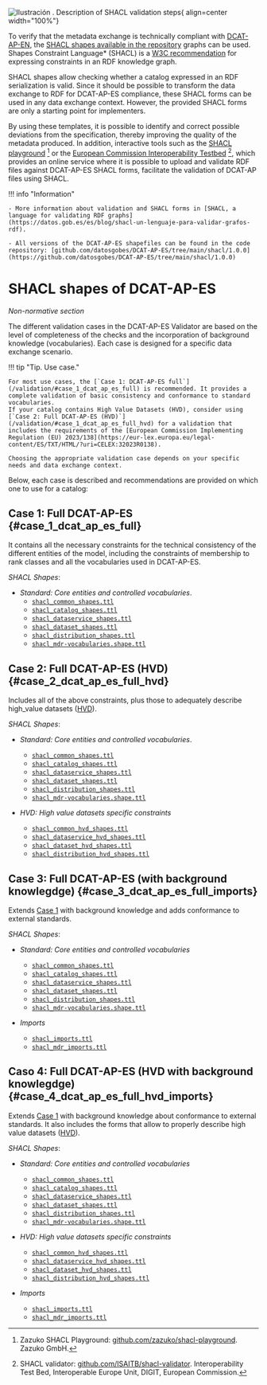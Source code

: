 ![](img/dge_shacl.en.drawio "Ilustración . Description of SHACL validation steps"){ align=center width="100%"}

To verify that the metadata exchange is technically compliant with [DCAT-AP-EN](/), the [SHACL shapes available in the repository](https://github.com/datosgobes/DCAT-AP-ES/tree/main/shacl/1.0.0) graphs can be used. Shapes Constraint Language* (SHACL) is a [W3C recommendation](https://www.w3.org/TR/shacl/]) for expressing constraints in an RDF knowledge graph. 

SHACL shapes allow checking whether a catalog expressed in an RDF serialization is valid. Since it should be possible to transform the data exchange to RDF for DCAT-AP-ES compliance, these SHACL forms can be used in any data exchange context. However, the provided SHACL forms are only a starting point for implementers.

By using these templates, it is possible to identify and correct possible deviations from the specification, thereby improving the quality of the metadata produced. In addition, interactive tools such as the [SHACL playground](https://shacl-playground.zazuko.com/) [^1] or the [European Commission Interoperability Testbed](https://www.itb.ec.europa.eu/shacl/any/upload) [^2], which provides an online service where it is possible to upload and validate RDF files against DCAT-AP-ES SHACL forms, facilitate the validation of DCAT-AP files using SHACL.

!!! info "Information" 

    - More information about validation and SHACL forms in [SHACL, a language for validating RDF graphs](https://datos.gob.es/es/blog/shacl-un-lenguaje-para-validar-grafos-rdf).

    - All versions of the DCAT-AP-ES shapefiles can be found in the code repository: [github.com/datosgobes/DCAT-AP-ES/tree/main/shacl/1.0.0](https://github.com/datosgobes/DCAT-AP-ES/tree/main/shacl/1.0.0)

# SHACL shapes of DCAT-AP-ES
*Non-normative section*

The different validation cases in the DCAT-AP-ES Validator are based on the level of completeness of the checks and the incorporation of background knowledge (vocabularies). Each case is designed for a specific data exchange scenario.

!!! tip "Tip. Use case."

    For most use cases, the [`Case 1: DCAT-AP-ES full`](/validation/#case_1_dcat_ap_es_full) is recommended. It provides a complete validation of basic consistency and conformance to standard vocabularies.
    If your catalog contains High Value Datasets (HVD), consider using [`Case 2: Full DCAT-AP-ES (HVD)`](/validation/#case_1_dcat_ap_es_full_hvd) for a validation that includes the requirements of the [European Commission Implementing Regulation (EU) 2023/138](https://eur-lex.europa.eu/legal-content/ES/TXT/HTML/?uri=CELEX:32023R0138).

    Choosing the appropriate validation case depends on your specific needs and data exchange context.

Below, each case is described and recommendations are provided on which one to use for a catalog:

## **Case 1: Full DCAT-AP-ES**  {#case_1_dcat_ap_es_full}
It contains all the necessary constraints for the technical consistency of the different entities of the model, including the constraints of membership to rank classes and all the vocabularies used in DCAT-AP-ES.

*SHACL Shapes*:

- *Standard: Core entities and controlled vocabularies*.
  - [`shacl_common_shapes.ttl`](https://github.com/datosgobes/DCAT-AP-ES/tree/main/shacl/1.0.0/shacl_common_shapes.ttl)
  - [`shacl_catalog_shapes.ttl`](https://github.com/datosgobes/DCAT-AP-ES/tree/main/shacl/1.0.0/shacl_catalog_shapes.ttl)
  - [`shacl_dataservice_shapes.ttl`](https://github.com/datosgobes/DCAT-AP-ES/tree/main/shacl/1.0.0/shacl_dataservice_shapes.ttl)
  - [`shacl_dataset_shapes.ttl`](https://github.com/datosgobes/DCAT-AP-ES/tree/main/shacl/1.0.0/shacl_dataset_shapes.ttl)
  - [`shacl_distribution_shapes.ttl`](https://github.com/datosgobes/DCAT-AP-ES/tree/main/shacl/1.0.0/shacl_distribution_shapes.ttl)
  - [`shacl_mdr-vocabularies.shape.ttl`](https://github.com/datosgobes/DCAT-AP-ES/tree/main/shacl/1.0.0/shacl_mdr-vocabularies.shape.ttl)

## **Case 2: Full DCAT-AP-ES (HVD)** {#case_2_dcat_ap_es_full_hvd}
Includes all of the above constraints, plus those to adequately describe high_value datasets ([HVD](/#high_value_datasets_high_value_datasets)).

*SHACL Shapes*: 

- *Standard: Core entities and controlled vocabularies*.
  - [`shacl_common_shapes.ttl`](https://github.com/datosgobes/DCAT-AP-ES/tree/main/shacl/1.0.0/shacl_common_shapes.ttl)
  - [`shacl_catalog_shapes.ttl`](https://github.com/datosgobes/DCAT-AP-ES/tree/main/shacl/1.0.0/shacl_catalog_shapes.ttl)
  - [`shacl_dataservice_shapes.ttl`](https://github.com/datosgobes/DCAT-AP-ES/tree/main/shacl/1.0.0/shacl_dataservice_shapes.ttl)
  - [`shacl_dataset_shapes.ttl`](https://github.com/datosgobes/DCAT-AP-ES/tree/main/shacl/1.0.0/shacl_dataset_shapes.ttl)
  - [`shacl_distribution_shapes.ttl`](https://github.com/datosgobes/DCAT-AP-ES/tree/main/shacl/1.0.0/shacl_distribution_shapes.ttl)
  - [`shacl_mdr-vocabularies.shape.ttl`](https://github.com/datosgobes/DCAT-AP-ES/tree/main/shacl/1.0.0/shacl_mdr-vocabularies.shape.ttl)

- *HVD: High value datasets specific constraints*
  - [`shacl_common_hvd_shapes.ttl`](https://github.com/datosgobes/DCAT-AP-ES/tree/main/shacl/1.0.0/hvd/shacl_common_hvd_shapes.ttl)
  - [`shacl_dataservice_hvd_shapes.ttl`](https://github.com/datosgobes/DCAT-AP-ES/tree/main/shacl/1.0.0/hvd/shacl_dataservice_hvd_shapes.ttl)
  - [`shacl_dataset_hvd_shapes.ttl`](https://github.com/datosgobes/DCAT-AP-ES/tree/main/shacl/1.0.0/hvd/shacl_dataset_hvd_shapes.ttl)
  - [`shacl_distribution_hvd_shapes.ttl`](https://github.com/datosgobes/DCAT-AP-ES/tree/main/shacl/1.0.0/hvd/shacl_distribution_hvd_shapes.ttl)


## **Case 3: Full DCAT-AP-ES (with background knowlegdge)**  {#case_3_dcat_ap_es_full_imports}
Extends [Case 1](validation/#case_1_dcat_ap_en_full) with background knowledge and adds conformance to external standards.

*SHACL Shapes*: 

- *Standard: Core entities and controlled vocabularies*
  - [`shacl_common_shapes.ttl`](https://github.com/datosgobes/DCAT-AP-ES/tree/main/shacl/1.0.0/shacl_common_shapes.ttl)
  - [`shacl_catalog_shapes.ttl`](https://github.com/datosgobes/DCAT-AP-ES/tree/main/shacl/1.0.0/shacl_catalog_shapes.ttl)
  - [`shacl_dataservice_shapes.ttl`](https://github.com/datosgobes/DCAT-AP-ES/tree/main/shacl/1.0.0/shacl_dataservice_shapes.ttl)
  - [`shacl_dataset_shapes.ttl`](https://github.com/datosgobes/DCAT-AP-ES/tree/main/shacl/1.0.0/shacl_dataset_shapes.ttl)
  - [`shacl_distribution_shapes.ttl`](https://github.com/datosgobes/DCAT-AP-ES/tree/main/shacl/1.0.0/shacl_distribution_shapes.ttl)
  - [`shacl_mdr-vocabularies.shape.ttl`](https://github.com/datosgobes/DCAT-AP-ES/tree/main/shacl/1.0.0/shacl_mdr-vocabularies.shape.ttl)

- *Imports*
  - [`shacl_imports.ttl`](https://github.com/datosgobes/DCAT-AP-ES/tree/main/shacl/1.0.0/shacl_imports.ttl)
  - [`shacl_mdr_imports.ttl`](https://github.com/datosgobes/DCAT-AP-ES/tree/main/shacl/1.0.0/shacl_mdr_imports.ttl)

## **Caso 4: Full DCAT-AP-ES (HVD with background knowlegdge)** {#case_4_dcat_ap_es_full_hvd_imports}
Extends [Case 1](validation/#case_1_dcat_ap_en_full) with background knowledge about conformance to external standards. It also includes the forms that allow to properly describe high value datasets ([HVD](#high_value_datasets_high_value_datasets)).

*SHACL Shapes*: 

- *Standard: Core entities and controlled vocabularies*
  - [`shacl_common_shapes.ttl`](https://github.com/datosgobes/DCAT-AP-ES/tree/main/shacl/1.0.0/shacl_common_shapes.ttl)
  - [`shacl_catalog_shapes.ttl`](https://github.com/datosgobes/DCAT-AP-ES/tree/main/shacl/1.0.0/shacl_catalog_shapes.ttl)
  - [`shacl_dataservice_shapes.ttl`](https://github.com/datosgobes/DCAT-AP-ES/tree/main/shacl/1.0.0/shacl_dataservice_shapes.ttl)
  - [`shacl_dataset_shapes.ttl`](https://github.com/datosgobes/DCAT-AP-ES/tree/main/shacl/1.0.0/shacl_dataset_shapes.ttl)
  - [`shacl_distribution_shapes.ttl`](https://github.com/datosgobes/DCAT-AP-ES/tree/main/shacl/1.0.0/shacl_distribution_shapes.ttl)
  - [`shacl_mdr-vocabularies.shape.ttl`](https://github.com/datosgobes/DCAT-AP-ES/tree/main/shacl/1.0.0/shacl_mdr-vocabularies.shape.ttl)

- *HVD: High value datasets specific constraints*
  - [`shacl_common_hvd_shapes.ttl`](https://github.com/datosgobes/DCAT-AP-ES/tree/main/shacl/1.0.0/hvd/shacl_common_hvd_shapes.ttl)
  - [`shacl_dataservice_hvd_shapes.ttl`](https://github.com/datosgobes/DCAT-AP-ES/tree/main/shacl/1.0.0/hvd/shacl_dataservice_hvd_shapes.ttl)
  - [`shacl_dataset_hvd_shapes.ttl`](https://github.com/datosgobes/DCAT-AP-ES/tree/main/shacl/1.0.0/hvd/shacl_dataset_hvd_shapes.ttl)
  - [`shacl_distribution_hvd_shapes.ttl`](https://github.com/datosgobes/DCAT-AP-ES/tree/main/shacl/1.0.0/hvd/shacl_distribution_hvd_shapes.ttl)

- *Imports*
  - [`shacl_imports.ttl`](https://github.com/datosgobes/DCAT-AP-ES/tree/main/shacl/1.0.0/shacl_imports.ttl)
  - [`shacl_mdr_imports.ttl`](https://github.com/datosgobes/DCAT-AP-ES/tree/main/shacl/1.0.0/shacl_mdr_imports.ttl)

[^1]: Zazuko SHACL Playground: [github.com/zazuko/shacl-playground](https://github.com/zazuko/shacl-playground). Zazuko GmbH.
[^2]: SHACL validator: [github.com/ISAITB/shacl-validator](https://github.com/ISAITB/shacl-validator). Interoperability Test Bed, Interoperable Europe Unit, DIGIT, European Commission.